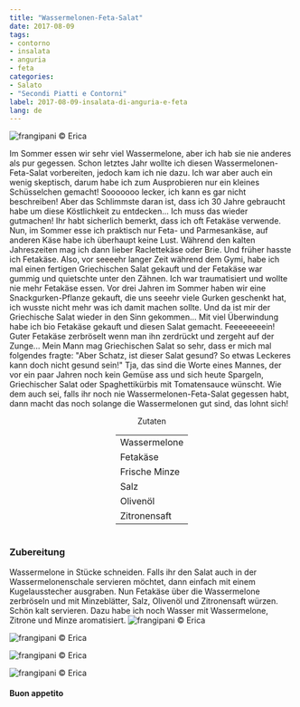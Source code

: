 ```yaml
---
title: "Wassermelonen-Feta-Salat"
date: 2017-08-09
tags:
- contorno
- insalata
- anguria
- feta 
categories:
- Salato
- "Secondi Piatti e Contorni"
label: 2017-08-09-insalata-di-anguria-e-feta
lang: de
---
```

![](../2017-08-09-insalata-di-anguria-e-feta/header.jpg "frangipani © Erica")

Im Sommer essen wir sehr viel Wassermelone, aber ich hab sie nie anderes als pur gegessen. Schon letztes Jahr wollte ich diesen Wassermelonen-Feta-Salat vorbereiten, jedoch kam ich nie dazu. Ich war aber auch ein wenig skeptisch, darum habe ich zum Ausprobieren nur ein kleines Schüsselchen gemacht! Sooooooo lecker, ich kann es gar nicht beschreiben! Aber das Schlimmste daran ist, dass ich 30 Jahre gebraucht habe um diese Köstlichkeit zu entdecken... Ich muss das wieder gutmachen! Ihr habt sicherlich bemerkt, dass ich oft Fetakäse verwende. Nun, im Sommer esse ich praktisch nur Feta- und Parmesankäse, auf anderen Käse habe ich überhaupt keine Lust. Während den kalten Jahreszeiten mag ich dann lieber Raclettekäse oder Brie. Und früher hasste ich Fetakäse. Also, vor seeeehr langer Zeit während dem Gymi, habe ich mal einen fertigen Griechischen Salat gekauft und der Fetakäse war gummig und quietschte unter den Zähnen. Ich war traumatisiert und wollte nie mehr Fetakäse essen. Vor drei Jahren im Sommer haben wir eine Snackgurken-Pflanze gekauft, die uns seeehr viele Gurken geschenkt hat, ich wusste nicht mehr was ich damit machen sollte. Und da ist mir der Griechische Salat wieder in den Sinn gekommen... Mit viel Überwindung habe ich bio Fetakäse gekauft und diesen Salat gemacht. Feeeeeeeein! Guter Fetakäse zerbröselt wenn man ihn zerdrückt und zergeht auf der Zunge... Mein Mann mag Griechischen Salat so sehr, dass er mich mal folgendes fragte: "Aber Schatz, ist dieser Salat gesund? So etwas Leckeres kann doch nicht gesund sein!" Tja, das sind die Worte eines Mannes, der vor ein paar Jahren noch kein Gemüse ass und sich heute Spargeln, Griechischer Salat oder Spaghettikürbis mit Tomatensauce wünscht. Wie dem auch sei, falls ihr noch nie Wassermelonen-Feta-Salat gegessen habt, dann macht das noch solange die Wassermelonen gut sind, das lohnt sich!

<div id="wrapper" style="text-align: center">
  <div id="yourdiv" style="display: inline-block;">
    <div class="ingredients">
      <div class="ingredients-title">Zutaten</div>
      <table>
        <tbody>
          <tr>
            <td>Wassermelone</td>
          </tr>
          <tr>
            <td>Fetakäse</td>
          </tr>
          <tr>
            <td>Frische Minze</td>
          </tr>
          <tr>
            <td>Salz</td>
          </tr>
          <tr>
            <td>Olivenöl</td>
          </tr>
          <tr>
            <td>Zitronensaft</td>
          </tr>
        </tbody>
      </table>
    </div>
  </div>
</div>


<h3>
  <font color="grey">
    <i class="fa fa-cogs"></i>
  </font> Zubereitung
</h3>

Wassermelone in Stücke schneiden. Falls ihr den Salat auch in der Wassermelonenschale servieren möchtet, dann einfach mit einem Kugelausstecher ausgraben. Nun Fetakäse über die Wassermelone zerbröseln und mit Minzeblätter, Salz, Olivenöl und Zitronensaft würzen. Schön kalt servieren. Dazu habe ich noch Wasser mit Wassermelone, Zitrone und Minze aromatisiert.
![](../2017-08-09-insalata-di-anguria-e-feta/risultato1.jpg "frangipani © Erica")

![](../2017-08-09-insalata-di-anguria-e-feta/risultato2.jpg "frangipani © Erica")

![](../2017-08-09-insalata-di-anguria-e-feta/risultato3.jpg "frangipani © Erica")

![](../2017-08-09-insalata-di-anguria-e-feta/risultato4.jpg "frangipani © Erica")

<h4>Buon appetito
  <font color="red">
    <i class="fa fa-smile-o"></i>
  </font>
</h4>
